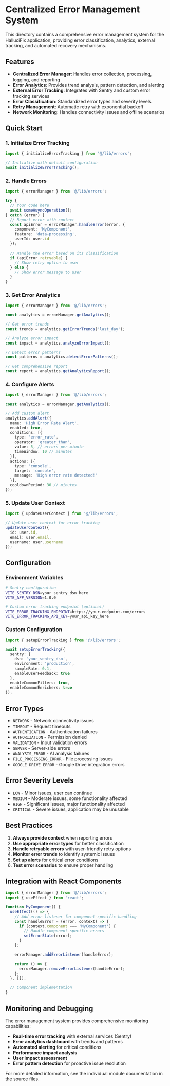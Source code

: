 # Centralized Error Management System

This directory contains a comprehensive error management system for the HalluciFix application, providing error classification, analytics, external tracking, and automated recovery mechanisms.

## Features

- **Centralized Error Manager**: Handles error collection, processing, logging, and reporting
- **Error Analytics**: Provides trend analysis, pattern detection, and alerting
- **External Error Tracking**: Integrates with Sentry and custom error tracking services
- **Error Classification**: Standardized error types and severity levels
- **Retry Management**: Automatic retry with exponential backoff
- **Network Monitoring**: Handles connectivity issues and offline scenarios

## Quick Start

### 1. Initialize Error Tracking

```typescript
import { initializeErrorTracking } from '@/lib/errors';

// Initialize with default configuration
await initializeErrorTracking();
```

### 2. Handle Errors

```typescript
import { errorManager } from '@/lib/errors';

try {
  // Your code here
  await someAsyncOperation();
} catch (error) {
  // Report error with context
  const apiError = errorManager.handleError(error, {
    component: 'MyComponent',
    feature: 'data-processing',
    userId: user.id
  });
  
  // Handle the error based on its classification
  if (apiError.retryable) {
    // Show retry option to user
  } else {
    // Show error message to user
  }
}
```

### 3. Get Error Analytics

```typescript
import { errorManager } from '@/lib/errors';

const analytics = errorManager.getAnalytics();

// Get error trends
const trends = analytics.getErrorTrends('last_day');

// Analyze error impact
const impact = analytics.analyzeErrorImpact();

// Detect error patterns
const patterns = analytics.detectErrorPatterns();

// Get comprehensive report
const report = analytics.getAnalyticsReport();
```

### 4. Configure Alerts

```typescript
import { errorManager } from '@/lib/errors';

const analytics = errorManager.getAnalytics();

// Add custom alert
analytics.addAlert({
  name: 'High Error Rate Alert',
  enabled: true,
  conditions: [{
    type: 'error_rate',
    operator: 'greater_than',
    value: 5, // errors per minute
    timeWindow: 10 // minutes
  }],
  actions: [{
    type: 'console',
    target: 'console',
    message: 'High error rate detected!'
  }],
  cooldownPeriod: 30 // minutes
});
```

### 5. Update User Context

```typescript
import { updateUserContext } from '@/lib/errors';

// Update user context for error tracking
updateUserContext({
  id: user.id,
  email: user.email,
  username: user.username
});
```

## Configuration

### Environment Variables

```bash
# Sentry configuration
VITE_SENTRY_DSN=your_sentry_dsn_here
VITE_APP_VERSION=1.0.0

# Custom error tracking endpoint (optional)
VITE_ERROR_TRACKING_ENDPOINT=https://your-endpoint.com/errors
VITE_ERROR_TRACKING_API_KEY=your_api_key_here
```

### Custom Configuration

```typescript
import { setupErrorTracking } from '@/lib/errors';

await setupErrorTracking({
  sentry: {
    dsn: 'your_sentry_dsn',
    environment: 'production',
    sampleRate: 0.1,
    enableUserFeedback: true
  },
  enableCommonFilters: true,
  enableCommonEnrichers: true
});
```

## Error Types

- `NETWORK` - Network connectivity issues
- `TIMEOUT` - Request timeouts
- `AUTHENTICATION` - Authentication failures
- `AUTHORIZATION` - Permission denied
- `VALIDATION` - Input validation errors
- `SERVER` - Server-side errors
- `ANALYSIS_ERROR` - AI analysis failures
- `FILE_PROCESSING_ERROR` - File processing issues
- `GOOGLE_DRIVE_ERROR` - Google Drive integration errors

## Error Severity Levels

- `LOW` - Minor issues, user can continue
- `MEDIUM` - Moderate issues, some functionality affected
- `HIGH` - Significant issues, major functionality affected
- `CRITICAL` - Severe issues, application may be unusable

## Best Practices

1. **Always provide context** when reporting errors
2. **Use appropriate error types** for better classification
3. **Handle retryable errors** with user-friendly retry options
4. **Monitor error trends** to identify systemic issues
5. **Set up alerts** for critical error conditions
6. **Test error scenarios** to ensure proper handling

## Integration with React Components

```typescript
import { errorManager } from '@/lib/errors';
import { useEffect } from 'react';

function MyComponent() {
  useEffect(() => {
    // Add error listener for component-specific handling
    const handleError = (error, context) => {
      if (context.component === 'MyComponent') {
        // Handle component-specific errors
        setErrorState(error);
      }
    };

    errorManager.addErrorListener(handleError);
    
    return () => {
      errorManager.removeErrorListener(handleError);
    };
  }, []);

  // Component implementation
}
```

## Monitoring and Debugging

The error management system provides comprehensive monitoring capabilities:

- **Real-time error tracking** with external services (Sentry)
- **Error analytics dashboard** with trends and patterns
- **Automated alerting** for critical conditions
- **Performance impact analysis** 
- **User impact assessment**
- **Error pattern detection** for proactive issue resolution

For more detailed information, see the individual module documentation in the source files.